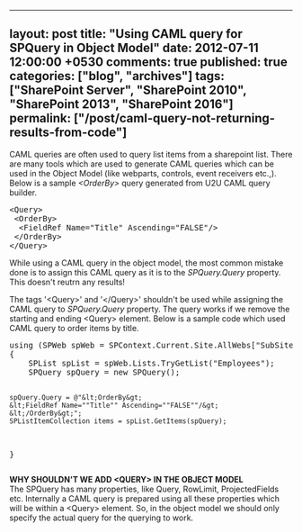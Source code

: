 ---
layout: post
title: "Using CAML query for SPQuery in Object Model"
date: 2012-07-11 12:00:00 +0530
comments: true
published: true
categories: ["blog", "archives"]
tags: ["SharePoint Server", "SharePoint 2010", "SharePoint 2013", "SharePoint 2016"]
permalink: ["/post/caml-query-not-returning-results-from-code"]
  ---
<!-- more -->
<p>CAML queries are often used to query list items from a sharepoint list. There are many tools which are used to generate CAML queries which can be used in the Object Model (like webparts, controls, event receivers etc.,). Below is a sample <em>&lt;OrderBy&gt;</em> query generated from U2U CAML query builder.</p>
<pre class="brush:xml;auto-links:false;toolbar:false" contenteditable="false">&lt;Query&gt;
 &lt;OrderBy&gt;
  &lt;FieldRef Name="Title" Ascending="FALSE"/&gt;
 &lt;/OrderBy&gt;
&lt;/Query&gt;</pre>
<p>While using a CAML query in the object model, the most common mistake done is to assign this CAML query as it is to the <em>SPQuery.Query</em> property. This doesn't reutrn any results! </p>
<p>The tags '&lt;Query&gt;' and '&lt;/Query&gt;' shouldn't be used while assigning the CAML query to <em>SPQuery.Query</em> property. The query works if we remove the starting and ending &lt;Query&gt; element. Below is a sample code which used CAML query to order items by title.</p>
<pre class="brush:csharp;auto-links:false;toolbar:false" contenteditable="false">using (SPWeb spWeb = SPContext.Current.Site.AllWebs["SubSite"])
{
    SPList spList = spWeb.Lists.TryGetList("Employees");
    SPQuery spQuery = new SPQuery();

    spQuery.Query = @"&lt;OrderBy&gt;
    &lt;FieldRef Name=""Title"" Ascending=""FALSE""/&gt;
    &lt;/OrderBy&gt;";
    SPListItemCollection items = spList.GetItems(spQuery);
}</pre>
<p><strong>WHY SHOULDN'T WE ADD &lt;QUERY&gt; IN THE OBJECT MODEL</strong><br /> The SPQuery has many properties, like Query, RowLimit, ProjectedFields etc. Internally a CAML query is prepared using all these properties which will be within a &lt;Query&gt; element. So, in the object model we should only specify the actual query for the querying to work.</p>
